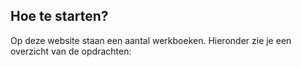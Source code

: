 ## Hoe te starten?

Op deze website staan een aantal werkboeken. Hieronder zie je een overzicht van de opdrachten:
